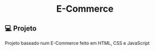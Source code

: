 <h1 align="center">
  E-Commerce
</h1>

## 💻 Projeto
Projeto baseado num E-Commerce feito em HTML, CSS e JavaScript